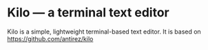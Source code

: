 # Kilo — a terminal text editor
Kilo is a simple, lightweight terminal-based text editor. It is based on https://github.com/antirez/kilo
